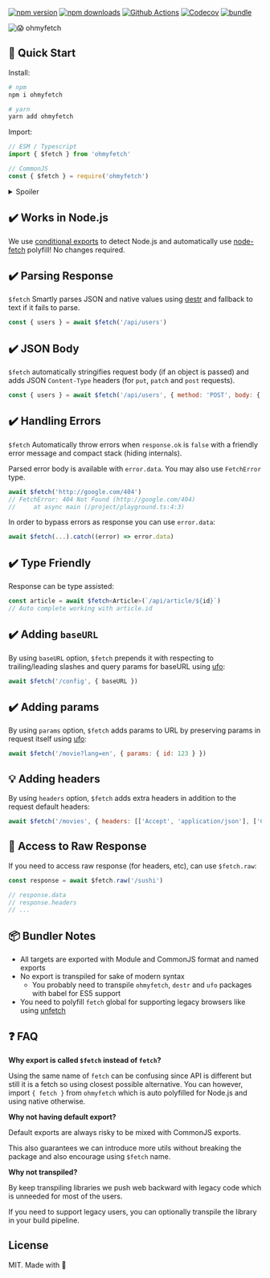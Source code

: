 
[![npm version][npm-version-src]][npm-version-href]
[![npm downloads][npm-downloads-src]][npm-downloads-href]
[![Github Actions][github-actions-src]][github-actions-href]
[![Codecov][codecov-src]][codecov-href]
[![bundle][bundle-src]][bundle-href]

![😱 ohmyfetch](.github/banner.svg)

## 🚀 Quick Start

Install:

```bash
# npm
npm i ohmyfetch

# yarn
yarn add ohmyfetch
```

Import:

```js
// ESM / Typescript
import { $fetch } from 'ohmyfetch'

// CommonJS
const { $fetch } = require('ohmyfetch')
```

<details>
  <summary>Spoiler</summary>
  <img src="https://media.giphy.com/media/Dn1QRA9hqMcoMz9zVZ/giphy.gif">
</details>

## ✔️ Works in Node.js

We use [conditional exports](https://nodejs.org/api/packages.html#packages_conditional_exports) to detect Node.js
 and automatically use [node-fetch](https://github.com/node-fetch/node-fetch) polyfill! No changes required.

## ✔️ Parsing Response

`$fetch` Smartly parses JSON and native values using [destr](https://github.com/unjs/destr) and fallback to text if it fails to parse.

```js
const { users } = await $fetch('/api/users')
```

## ✔️ JSON Body

`$fetch` automatically stringifies request body (if an object is passed) and adds JSON `Content-Type` headers (for `put`, `patch` and `post` requests).

```js
const { users } = await $fetch('/api/users', { method: 'POST', body: { some: 'json' } })
```

## ✔️ Handling Errors

`$fetch` Automatically throw errors when `response.ok` is `false` with a friendly error message and compact stack (hiding internals).

Parsed error body is available with `error.data`. You may also use `FetchError` type.

```ts
await $fetch('http://google.com/404')
// FetchError: 404 Not Found (http://google.com/404)
//     at async main (/project/playground.ts:4:3)
```

In order to bypass errors as response you can use `error.data`:

```ts
await $fetch(...).catch((error) => error.data)
```

## ✔️ Type Friendly

Response can be type assisted:

```ts
const article = await $fetch<Article>(`/api/article/${id}`)
// Auto complete working with article.id
```

## ✔️ Adding `baseURL`

By using `baseURL` option, `$fetch` prepends it with respecting to trailing/leading slashes and query params for baseURL using [ufo](https://github.com/unjs/ufo):

```js
await $fetch('/config', { baseURL })
```

## ✔️ Adding params

By using `params` option, `$fetch` adds params to URL by preserving params in request itself using [ufo](https://github.com/unjs/ufo):

```js
await $fetch('/movie?lang=en', { params: { id: 123 } })
```

## 💡 Adding headers

By using `headers` option, `$fetch` adds extra headers in addition to the request default headers:

```js
await $fetch('/movies', { headers: [['Accept', 'application/json'], ['Cache-Control', 'no-cache']] })
```

## 🍣 Access to Raw Response

If you need to access raw response (for headers, etc), can use `$fetch.raw`:

```js
const response = await $fetch.raw('/sushi')

// response.data
// response.headers
// ...
```

## 📦 Bundler Notes

- All targets are exported with Module and CommonJS format and named exports
- No export is transpiled for sake of modern syntax
  - You probably need to transpile `ohmyfetch`, `destr` and `ufo` packages with babel for ES5 support
- You need to polyfill `fetch` global for supporting legacy browsers like using [unfetch](https://github.com/developit/unfetch)

## ❓ FAQ

**Why export is called `$fetch` instead of `fetch`?**

Using the same name of `fetch` can be confusing since API is different but still it is a fetch so using closest possible alternative. You can however, import `{ fetch }` from `ohmyfetch` which is auto polyfilled for Node.js and using native otherwise.

**Why not having default export?**

Default exports are always risky to be mixed with CommonJS exports.

This also guarantees we can introduce more utils without breaking the package and also encourage using `$fetch` name.

**Why not transpiled?**

By keep transpiling libraries we push web backward with legacy code which is unneeded for most of the users.

If you need to support legacy users, you can optionally transpile the library in your build pipeline.

## License

MIT. Made with 💖

<!-- Badges -->
[npm-version-src]: https://img.shields.io/npm/v/ohmyfetch?style=flat-square
[npm-version-href]: https://npmjs.com/package/ohmyfetch

[npm-downloads-src]: https://img.shields.io/npm/dm/ohmyfetch?style=flat-square
[npm-downloads-href]: https://npmjs.com/package/ohmyfetch

[github-actions-src]: https://img.shields.io/github/workflow/status/unjs/ohmyfetch/ci/main?style=flat-square
[github-actions-href]: https://github.com/unjs/ohmyfetch/actions?query=workflow%3Aci

[codecov-src]: https://img.shields.io/codecov/c/gh/unjs/ohmyfetch/main?style=flat-square
[codecov-href]: https://codecov.io/gh/unjs/ohmyfetch

[bundle-src]: https://img.shields.io/bundlephobia/minzip/ohmyfetch?style=flat-square
[bundle-href]: https://bundlephobia.com/result?p=ohmyfetch
